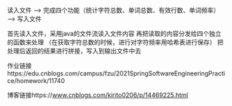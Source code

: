 读入文件 ——> 完成四个功能（统计字符总数、单词总数、有效行数、单词频率） ——> 写入文件

首先读入文件，采用java的文件流读入文件内容
再把读取的内容分发给四个独立的函数来处理
（在获取字符总数的时候，进行对字符频率用哈希表进行保存）
把处理后返回的结果进行拼接，写入到输出文件中去

作业链接https://edu.cnblogs.com/campus/fzu/2021SpringSoftwareEngineeringPractice/homework/11740

博客链接https://www.cnblogs.com/kirito0206/p/14469225.html